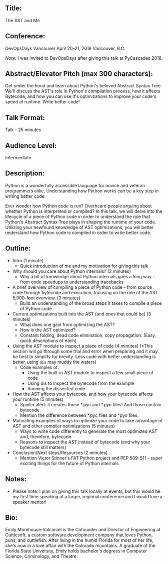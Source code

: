 Title:
------
The AST and Me

Conference:
-----------
DevOpsDays Vancouver
April 20-21, 2018
Vancouver, B.C.

*Note:* I was invited to DevOpsDays after giving this talk at PyCascades 2018.

Abstract/Elevator Pitch (max 300 characters):
---------------------------------------------
Get under the hood and learn about Python's beloved Abstract Syntax Tree. We'll discuss the AST's role in Python's compilation process, how it affects Bytecode, and how you can use it's optimizations to improve your code's speed at runtime. Write better code!

Talk Format:
------------
Talk - 25 minutes

Audience Level:
---------------
Intermediate

Description:
------------
Python is a wonderfully accessible language for novice and veteran programmers alike. Understanding how Python works can be a key step in writing better code.

Ever wonder how Python code is run? Overheard people arguing about whether Python is interpreted or compiled? In this talk, we will delve into the lifecycle of a piece of Python code in order to understand the role that Python's Abstract Syntax Tree plays in shaping the runtime of your code. Utilizing your newfound knowledge of AST optimizations, you will better understand how Python code is compiled in order to write better code.

Outline:
--------
* Intro (1 minute)
    - Quick introduction of me and my motivation for giving this talk
* Why should you care about Python internals? (2 minutes)
    - Why a bit of knowledge about Python internals goes a long way - from code speedups to understanding tracebacks
* A brief overview of compiling a piece of Python code - from source code through bytecode and execution, focusing on the role of the AST. 5,000-foot overview. (3 minutes)
    - Build an understanding of the broad steps it takes to compile a piece of Python code
* Current optimizations built into the AST (and ones that could be) (3 minutes)
    - What does one gain from optimizing the AST?
    - How is the AST optimized?
    - Constant folding, dead code elimination, copy propagation. (Easy, quick descriptions of each)
* Using the AST module to inspect a piece of code (4 minutes) (*This section will go through some trial and error when preparing and it may be best to simplify for brevity. Less code with better understanding is better, using `dis` may muddy the waters)
    - Code examples of:
        - Using the built-in AST module to inspect a few small piece of code
        - Using dis to inspect the bytecode from the example
        - Running the dissected code
* How the AST affects your bytecode, and how your bytecode affects your runtime (5 minutes)
    - Spoiler alert: it creates those *.pyc and *.pyo files! And those contain bytecode.
    - Mention the difference between *.pyc files and *pyo files.
* Motivating examples of ways to optimize your code to take advantage of AST and other compiler optimizations (5 minutes)
    - Ways to write code differently to generate the most optimized AST and, therefore, bytecode
    - Reasons to inspect the AST instead of bytecode (and why your bytecode still matters)
* Conclusion/Next steps/Resources (2 minutes)
    - Mention Victor Stinner's FAT Python project and PEP 509-511 - super exciting things for the future of Python internals


Notes:
------
* Please note: I plan on giving this talk locally at events, but this would be my first time speaking at a larger, regional conference and I would love a speaker mentor!

Bio:
----
Emily Morehouse-Valcarcel is the Cofounder and Director of Engineering at Cuttlesoft, a custom software development company that loves Python, puns, and cuttlefish. After living in the humid Florida for most of her life, she's now in a love affair with the Colorado mountains. A graduate of the Florida State University, Emily holds bachelor's degrees in Computer Science, Criminology, and Theatre.